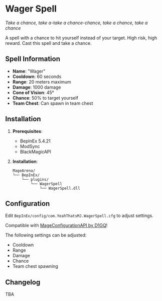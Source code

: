 ﻿# Wager Spell
*Take a chance, take a-take a chance-chance, take a chance, take a chance*

A spell with a chance to hit yourself instead of your target.
High risk, high reward.
Cast this spell and take a chance.

## Spell Information
* **Name**: "Wager"
* **Cooldown**: 60 seconds
* **Range**: 20 meters maximum
* **Damage**: 1000 damage
* **Cone of Vision**: 45°
* **Chance**: 50% to target yourself
* **Team Chest**: Can spawn in team chest

## Installation

1. **Prerequisites**:
   - BepInEx 5.4.21
   - ModSync
   - BlackMagicAPI

2. **Installation**:
   ```
   MageArena/
   └── BepInEx/
       └── plugins/
           └── WagerSpell
			   └── WagerSpell.dll
   ```
## Configuration
Edit `BepInEx/config/com.YeahThatsMJ.WagerSpell.cfg` to adjust settings.

Compatible with [MageConfigurationAPI by D1GQ](https://thunderstore.io/c/mage-arena/p/D1GQ/MageConfigurationAPI/)!

The following settings can be adjusted:
* Cooldown
* Range
* Damage
* Chance
* Team chest spawning

## Changelog
TBA
